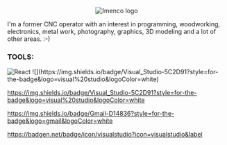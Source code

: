 <p align="center">
<img src="https://user-images.githubusercontent.com/12958670/218051332-5c1debb4-22de-44a4-a1d1-2ce46c9ac9b7.png" alt="Imenco logo">
</p>




I'm a former CNC operator with an interest in programming, woodworking, electronics, metal work, photography, graphics, 3D modeling and a lot of other areas. :-)

### TOOLS:
<img alt="React" src="https://img.shields.io/badge/Visual_Studio-5C2D91?style=for-the-badge&logo=visual%20studio&logoColor=white"/>
![](https://img.shields.io/badge/Visual_Studio-5C2D91?style=for-the-badge&logo=visual%20studio&logoColor=white)


https://img.shields.io/badge/Visual_Studio-5C2D91?style=for-the-badge&logo=visual%20studio&logoColor=white

https://img.shields.io/badge/Gmail-D14836?style=for-the-badge&logo=gmail&logoColor=white

https://badgen.net/badge/icon/visualstudio?icon=visualstudio&label






